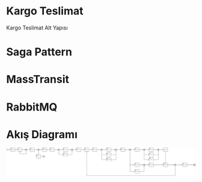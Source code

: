 # Kargo Teslimat
Kargo Teslimat Alt Yapısı

# Saga Pattern

# MassTransit

# RabbitMQ

# Akış Diagramı

![alt text](https://github.com/htoremen/CargoDelivery/blob/master/CargoDelivery.png)
